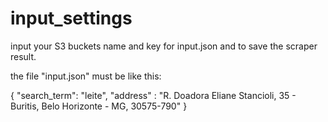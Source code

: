 # input_settings
input your S3 buckets name and key for input.json and to save the scraper result.

the file "input.json" must be like this:

{
    "search_term": "leite",
    "address" : "R. Doadora Eliane Stancioli, 35 - Buritis, Belo Horizonte - MG, 30575-790"
}

